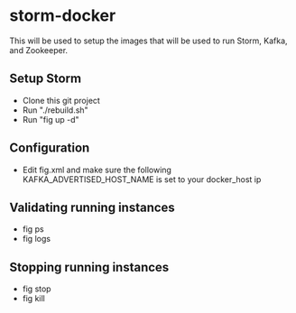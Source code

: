 # storm-docker
This will be used to setup the images that will be used to run Storm, Kafka, and Zookeeper.

## Setup Storm
 * Clone this git project
 * Run "./rebuild.sh"
 * Run "fig up -d"
 
## Configuration
 * Edit fig.xml and make sure the following KAFKA_ADVERTISED_HOST_NAME is set to your docker_host ip

## Validating running instances
 * fig ps
 * fig logs
 
## Stopping running instances
 * fig stop
 * fig kill
